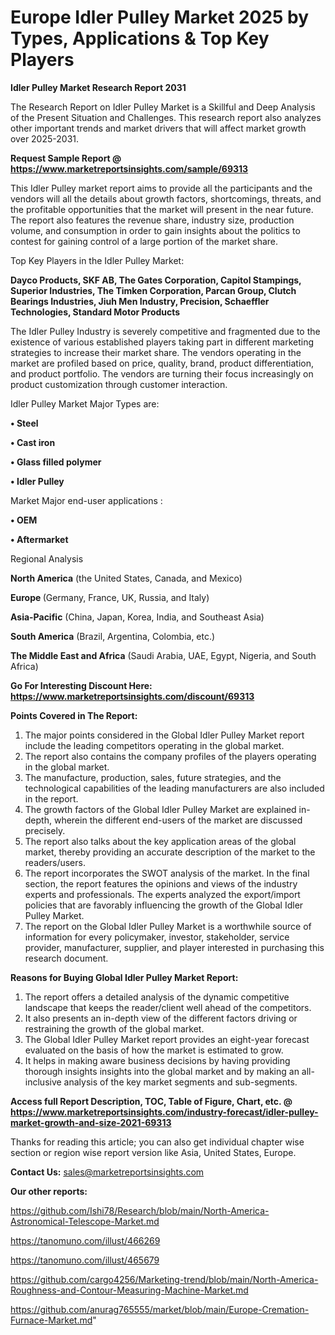  # Europe Idler Pulley Market 2025 by Types, Applications & Top Key Players

<strong>Idler Pulley Market Research Report 2031</strong>

The Research Report on Idler Pulley Market is a Skillful and Deep Analysis of the Present Situation and Challenges. This research report also analyzes other important trends and market drivers that will affect market growth over 2025-2031.

<strong>Request Sample Report @ <a href=https://www.marketreportsinsights.com/sample/69313>https://www.marketreportsinsights.com/sample/69313</a></strong>

This Idler Pulley market report aims to provide all the participants and the vendors will all the details about growth factors, shortcomings, threats, and the profitable opportunities that the market will present in the near future. The report also features the revenue share, industry size, production volume, and consumption in order to gain insights about the politics to contest for gaining control of a large portion of the market share.

Top Key Players in the Idler Pulley Market:

<strong>Dayco Products, SKF AB, The Gates Corporation, Capitol Stampings, Superior Industries, The Timken Corporation, Parcan Group, Clutch Bearings Industries, Jiuh Men Industry, Precision, Schaeffler Technologies, Standard Motor Products</strong>

The Idler Pulley Industry is severely competitive and fragmented due to the existence of various established players taking part in different marketing strategies to increase their market share. The vendors operating in the market are profiled based on price, quality, brand, product differentiation, and product portfolio. The vendors are turning their focus increasingly on product customization through customer interaction.

Idler Pulley Market Major Types are:

<strong>• Steel

• Cast iron

• Glass filled polymer

• Idler Pulley</strong>

Market Major end-user applications :

<strong>• OEM

• Aftermarket</strong>

Regional Analysis

</u><strong><b>North America</b></strong> (the United States, Canada, and Mexico)

<strong><b>Europe </b></strong>(Germany, France, UK, Russia, and Italy)

<strong><b>Asia-Pacific</b></strong> (China, Japan, Korea, India, and Southeast Asia)

<strong><b>South America</b></strong> (Brazil, Argentina, Colombia, etc.)

<strong><b>The Middle East and Africa</b></strong> (Saudi Arabia, UAE, Egypt, Nigeria, and South Africa)

<strong>Go For Interesting Discount Here: <a href=https://www.marketreportsinsights.com/discount/69313>https://www.marketreportsinsights.com/discount/69313</a></strong>

<strong>Points Covered in The Report:</strong>
<ol>
  <li>The major points considered in the Global Idler Pulley Market report include the leading competitors operating in the global market.</li>
  <li>The report also contains the company profiles of the players operating in the global market.</li>
  <li>The manufacture, production, sales, future strategies, and the technological capabilities of the leading manufacturers are also included in the report.</li>
  <li>The growth factors of the Global Idler Pulley Market are explained in-depth, wherein the different end-users of the market are discussed precisely.</li>
  <li>The report also talks about the key application areas of the global market, thereby providing an accurate description of the market to the readers/users.</li>
  <li>The report incorporates the SWOT analysis of the market. In the final section, the report features the opinions and views of the industry experts and professionals. The experts analyzed the export/import policies that are favorably influencing the growth of the Global Idler Pulley Market.</li>
  <li>The report on the Global Idler Pulley Market is a worthwhile source of information for every policymaker, investor, stakeholder, service provider, manufacturer, supplier, and player interested in purchasing this research document.</li>
</ol>
<strong>Reasons for Buying Global Idler Pulley Market Report:</strong>

<ol>
  <li>The report offers a detailed analysis of the dynamic competitive landscape that keeps the reader/client well ahead of the competitors.</li>
  <li>It also presents an in-depth view of the different factors driving or restraining the growth of the global market.</li>
  <li>The Global Idler Pulley Market report provides an eight-year forecast evaluated on the basis of how the market is estimated to grow.</li>
  <li>It helps in making aware business decisions by having providing thorough insights insights into the global market and by making an all-inclusive analysis of the key market segments and sub-segments.</li>
</ol>
<strong>Access full Report Description, TOC, Table of Figure, Chart, etc. @ <a href=https://www.marketreportsinsights.com/industry-forecast/idler-pulley-market-growth-and-size-2021-69313>https://www.marketreportsinsights.com/industry-forecast/idler-pulley-market-growth-and-size-2021-69313</a></strong>


Thanks for reading this article; you can also get individual chapter wise section or region wise report version like Asia, United States, Europe.

<strong>Contact Us:</strong>
sales@marketreportsinsights.com

<strong>Our other reports:</strong>

<a href=https://github.com/Ishi78/Research/blob/main/North-America-Astronomical-Telescope-Market.md>https://github.com/Ishi78/Research/blob/main/North-America-Astronomical-Telescope-Market.md</a>

<a href=https://tanomuno.com/illust/466269>https://tanomuno.com/illust/466269</a>

<a href=https://tanomuno.com/illust/465679>https://tanomuno.com/illust/465679</a>

<a href=https://github.com/cargo4256/Marketing-trend/blob/main/North-America-Roughness-and-Contour-Measuring-Machine-Market.md>https://github.com/cargo4256/Marketing-trend/blob/main/North-America-Roughness-and-Contour-Measuring-Machine-Market.md</a>

<a href=https://github.com/anurag765555/market/blob/main/Europe-Cremation-Furnace-Market.md>https://github.com/anurag765555/market/blob/main/Europe-Cremation-Furnace-Market.md</a>"
